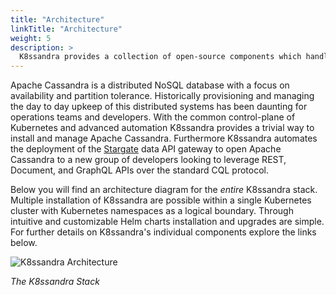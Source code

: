 ```yaml
---
title: "Architecture"
linkTitle: "Architecture"
weight: 5
description: >
  K8ssandra provides a collection of open-source components which handle the automated management of Apache Cassandra clusters deployed on Kubernetes.
---
```


Apache Cassandra is a distributed NoSQL database with a focus on availability and partition tolerance. Historically provisioning and managing the day to day upkeep of this distributed systems has been daunting for operations teams and developers. With the common control-plane of Kubernetes and advanced automation K8ssandra provides a trivial way to install and manage Apache Cassandra. Furthermore K8ssandra automates the deployment of the [Stargate](https://stargate.io/) data API gateway to open Apache Cassandra to a new group of developers looking to leverage REST, Document, and GraphQL APIs over the standard CQL protocol.

Below you will find an architecture diagram for the _entire_ K8ssandra stack. Multiple installation of K8ssandra are possible within a single Kubernetes cluster with Kubernetes namespaces as a logical boundary. Through intuitive and customizable Helm charts installation and upgrades are simple. For further details on K8ssandra's individual components explore the links below.

![K8ssandra Architecture](architecture.png)

_The K8ssandra Stack_
